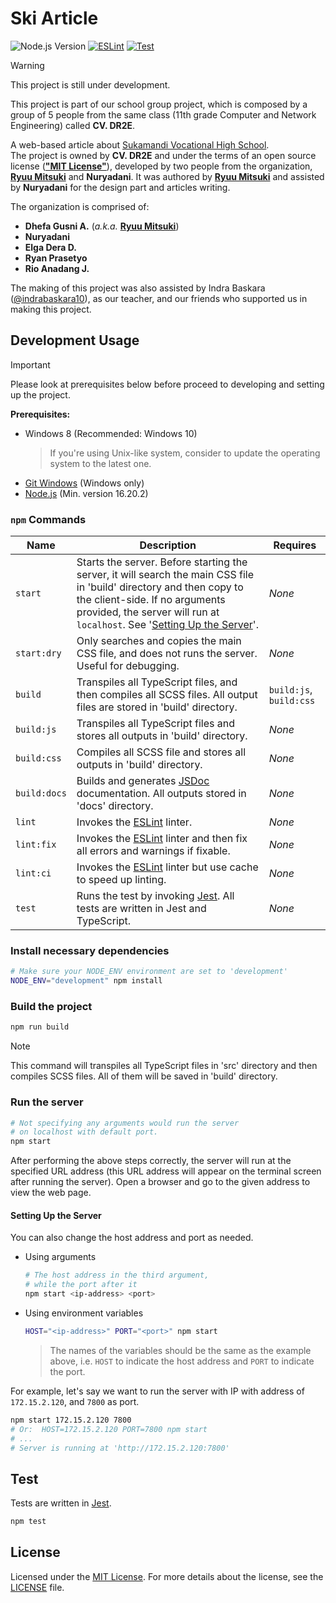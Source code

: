 # Ski Article

<!-- Badges -->
![Node.js Version](https://img.shields.io/badge/Node.js-16.20.2-brightgreen?logo=node.js)
[![ESLint](https://github.com/mitsuki31/SkiArticle/actions/workflows/eslint.yml/badge.svg)](https://github.com/mitsuki31/SkiArticle/actions/workflows/eslint.yml)
[![Test](https://github.com/mitsuki31/SkiArticle/actions/workflows/test.yml/badge.svg)](https://github.com/mitsuki31/SkiArticle/actions/workflows/test.yml)

> [!WARNING]
> 
> This project is still under development.

This project is part of our school group project, which is composed by a group of 5 people from the same class (11th grade Computer and Network Engineering) called **CV. DR2E**.

A web-based article about [Sukamandi Vocational High School][ski-instagram].  
The project is owned by **CV. DR2E** and under the terms of an open source license ([**"MIT License"**][mit-license]), developed by two people from the organization, [**Ryuu Mitsuki**][mitsuki31] and **Nuryadani**.
It was authored by [**Ryuu Mitsuki**][mitsuki31] and assisted by **Nuryadani** for the design part and articles writing.

The organization is comprised of:

- **Dhefa Gusni A.** (_a.k.a._ [**Ryuu Mitsuki**][mitsuki31])
- **Nuryadani**
- **Elga Dera D.**
- **Ryan Prasetyo**
- **Rio Anadang J.**

The making of this project was also assisted by Indra Baskara ([@indrabaskara10][baskara-instragram]), as our teacher, and our friends who supported us in making this project.

## Development Usage

> [!IMPORTANT]
> 
> Please look at prerequisites below before proceed to developing and setting up the project.
> 
> **Prerequisites:**  
> - Windows 8 (Recommended: Windows 10)
>   > If you're using Unix-like system, consider to update the operating system to the latest one.
> - [Git Windows](https://git-scm.com/download/win) (Windows only)
> - [Node.js](nodejs-homepage) (Min. version 16.20.2)

### `npm` Commands

| Name | Description | Requires |
| ---- | ----------- | -------- |
| `start` | Starts the server. Before starting the server, it will search the main CSS file in 'build' directory and then copy to the client-side. If no arguments provided, the server will run at `localhost`. See '[Setting Up the Server](#setting-up-the-server)'. | _None_ |
| `start:dry` | Only searches and copies the main CSS file, and does not runs the server. Useful for debugging. | _None_ |
| `build` | Transpiles all TypeScript files, and then compiles all SCSS files. All output files are stored in 'build' directory. | `build:js`, `build:css` |
| `build:js` | Transpiles all TypeScript files and stores all outputs in 'build' directory. | _None_ |
| `build:css` | Compiles all SCSS file and stores all outputs in 'build' directory. | _None_ |
| `build:docs` | Builds and generates [JSDoc](https://jsdoc.app) documentation. All outputs stored in 'docs' directory. | _None_ |
| `lint` | Invokes the [ESLint][eslint] linter. | _None_ |
| `lint:fix` | Invokes the [ESLint][eslint] linter and then fix all errors and warnings if fixable. | _None_ |
| `lint:ci` | Invokes the [ESLint][eslint] linter but use cache to speed up linting. | _None_ |
| `test` | Runs the test by invoking [Jest][jest]. All tests are written in Jest and TypeScript. | _None_ |

### Install necessary dependencies
  ```bash
  # Make sure your NODE_ENV environment are set to 'development'
  NODE_ENV="development" npm install
  ```

### Build the project

  ```bash
  npm run build
  ```
  > [!NOTE]
  > 
  > This command will transpiles all TypeScript files in 'src' directory and then
  > compiles SCSS files. All of them will be saved in 'build' directory.

### Run the server

  ```bash
  # Not specifying any arguments would run the server
  # on localhost with default port.
  npm start
  ```

After performing the above steps correctly, the server will run at the specified URL address (this URL address will appear on the terminal screen after running the server). Open a browser and go to the given address to view the web page.

#### Setting Up the Server

You can also change the host address and port as needed.

- Using arguments

  ```bash
  # The host address in the third argument,
  # while the port after it
  npm start <ip-address> <port>
  ```

- Using environment variables

  ```bash
  HOST="<ip-address>" PORT="<port>" npm start
  ```
  > The names of the variables should be the same as the example above,
  > i.e. `HOST` to indicate the host address and `PORT` to indicate the port.

For example, let's say we want to run the server with IP with address of `172.15.2.120`, and `7800` as port.

```bash
npm start 172.15.2.120 7800
# Or:  HOST=172.15.2.120 PORT=7800 npm start
# ...
# Server is running at 'http://172.15.2.120:7800'
```

## Test

Tests are written in [Jest][jest].

```bash
npm test
```

## License

Licensed under the [MIT License][mit-license]. For more details about the license, see the [LICENSE](./LICENSE) file.


<!-- Links -->
[mitsuki31]: https://github.com/mitsuki31
[mit-license]: https://opensource.org/license/mit
[ski-instagram]: https://instagram.com/smksukamandi.72
[baskara-instragram]: https://instagram.com/indrabaskara10
[nodejs-homepage]: https://nodejs.org
[jest]: https://jestjs.io
[eslint]: https://eslint.org

